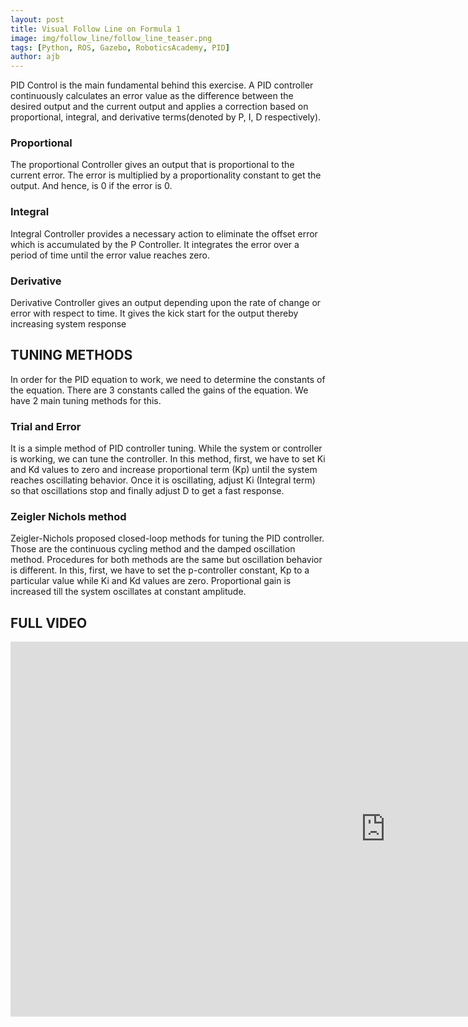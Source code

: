 ```yaml
---
layout: post
title: Visual Follow Line on Formula 1
image: img/follow_line/follow_line_teaser.png
tags: [Python, ROS, Gazebo, RoboticsAcademy, PID]
author: ajb
---
```




PID Control is the main fundamental behind this exercise. A PID controller continuously calculates an error value as the difference between the desired output and the current output and applies a correction based on proportional, integral, and derivative terms(denoted by P, I, D respectively).



### Proportional

The proportional Controller gives an output that is proportional to the current error. The error is multiplied by a proportionality constant to get the output. And hence, is 0 if the error is 0.


### Integral

Integral Controller provides a necessary action to eliminate the offset error which is accumulated by the P Controller. It integrates the error over a period of time until the error value reaches zero.


### Derivative

Derivative Controller gives an output depending upon the rate of change or error with respect to time. It gives the kick start for the output thereby increasing system response


## TUNING METHODS

In order for the PID equation to work, we need to determine the constants of the equation. There are 3 constants called the gains of the equation. We have 2 main tuning methods for this.

### Trial and Error

It is a simple method of PID controller tuning. While the system or controller is working, we can tune the controller. In this method, first, we have to set Ki and Kd values to zero and increase proportional term (Kp) until the system reaches oscillating behavior. Once it is oscillating, adjust Ki (Integral term) so that oscillations stop and finally adjust D to get a fast response.

### Zeigler Nichols method

Zeigler-Nichols proposed closed-loop methods for tuning the PID controller. Those are the continuous cycling method and the damped oscillation method. Procedures for both methods are the same but oscillation behavior is different. In this, first, we have to set the p-controller constant, Kp to a particular value while Ki and Kd values are zero. Proportional gain is increased till the system oscillates at constant amplitude.



## FULL VIDEO

<div class="video_container">
<iframe src="https://youtube.com/embed/uaEjC9jOmtw?mute=1" width="1200" height="600" title="YouTube video player" frameborder="0" allow="accelerometer; autoplay; clipboard-write; encrypted-media; gyroscope; picture-in-picture" allowfullscreen class="video"></iframe>
</div>